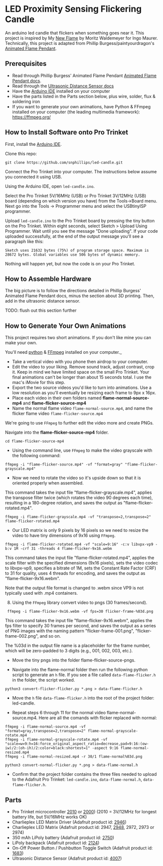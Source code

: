 # LED Proximity Sensing Flickering Candle
An arduino led candle that flickers when something goes near it. This project is inspired by My [New Flame](https://www.ingo-maurer.com/en/products/my-new-flame/) by Moritz Waldemeyer for Ingo Maurer. Technically, this project is adapted from Phillip Burgess/paintyourdragon's [Animated Flame Pendant](https://learn.adafruit.com/animated-flame-pendant).


## Prerequisites
- Read through Phillip Burgess' Animated Flame Pendant [Animated Flame Pendant docs](https://learn.adafruit.com/animated-flame-pendant).
- Read through the [Ultrasonic Distance Sensor docs](https://learn.adafruit.com/ultrasonic-sonar-distance-sensors)
- Have the [Arduino IDE](https://www.arduino.cc/en/software) installed on your computer
- Have the parts listed in the Parts section below, plus wire, solder, flux & soldering iron
- If you want to generate your own animations, have Python & FFmpeg installed on your computer (the leading multimedia framework): https://ffmpeg.org/


## How to Install Software onto Pro Trinket

First, install the [Arduino IDE](https://www.arduino.cc/en/software).

Clone this repo:


`git clone https://github.com/snphillips/led-candle.git`


Connect the Pro Trinket into your computer. The instructions below assume you connected it using USB.

Using the Arduino IDE, open `led-candle.ino`.

Select the Pro Trinket 5V/16MHz (USB) or Pro Trinket 3V/12MHz (USB) board (depending on which version you have) from the Tools->Board menu.
Next go into the Tools -> Programmer menu and select the USBtinyISP programmer.

Upload `led-candle.ino` to the Pro Trinket board by pressing the tiny button on the Pro Trinket. Within eight seconds, select Sketch > Upload Using Programmer. Wait until you see the message "Done uploading". 
If your code uploaded successfully, at the end of the output message you'll see a paragraph like this:


`Sketch uses 21632 bytes (75%) of program storage space. Maximum is 28672 bytes.
Global variables use 506 bytes of dynamic memory.`


Nothing will happen yet, but now the code is on your Pro Trinket.

## How to Assemble Hardware
The big picture is to follow the directions detailed in Phillip Burgess' Animated Flame Pendant docs, minus the section about 3D printing. Then, add in the ultrasonic distance sensor.

TODO: flush out this section further


## How to Generate Your Own Animations
This project requires two short animations. If you don't like mine you can make your own.

You'll need [python](https://www.python.org/about/gettingstarted/) & [FFmpeg](https://ffmpeg.org/) installed on your computer._

- Take a vertical video with you phone then airdrop to your computer.
- Edit the video to your liking. Remove sound track, adjust contrast, crop it. Keep in mind we have limited space on the small Pro Trinket. Your final animations can't be longer than about 15 seconds total. I use the mac's iMovie for this step.
- Export the two source videos you'd like to turn into animations. Use a low resolution as you'll eventually be resizing each frame to 9px x 16px.
- Place each video in their own folders named **flame-normal-source-mp4** and **flame-flicker-source-mp4**
-  Name the normal flame video `flame-normal-source.mp4`, and name the flicker flame video `flame-flicker-source.mp4`

We're going to use `FFmpeg` to further edit the video more and create PNGs. 

Navigate into the **flame-flicker-source-mp4** folder. 


```
cd flame-flicker-source-mp4
```

- Using the command line, use `FFmpeg` to make the video grayscale with the following command:

```
ffmpeg -i "flame-flicker-source.mp4" -vf "format=gray" "flame-flicker-grayscale.mp4"
```


- Now we need to rotate the video so it's upside down so that it is oriented properly when assembled.

This command takes the input file "flame-flicker-grayscale.mp4", applies the transpose filter twice (which rotates the video 90 degrees each time), resulting in a 180-degree rotation, and saves the output as "flame-flicker-rotated.mp4".


```
ffmpeg -i flame-flicker-grayscale.mp4 -vf "transpose=2,transpose=2" flame-flicker-rotated.mp4

```


- Our LED matrix is only 9 pixels by 16 pixels so we need to resize the video to have tiny dimensions of 9x16 using `FFmpeg`.


```
ffmpeg -i flame-flicker-rotated.mp4 -vf "scale=9:16" -c:v libvpx-vp9 -b:v 1M -crf 31 -threads 4 flame-flicker-9x16.webm

```

This command takes the input file "flame-flicker-rotated.mp4", applies the scale filter with the specified dimensions (9x16 pixels), sets the video codec to libvpx-vp9, specifies a bitrate of 1M, sets the Constant Rate Factor (CRF) to 31 for quality, uses 4 threads for encoding, and saves the output as "flame-flicker-9x16.webm".

Note that the output file format is changed to .webm since VP9 is not typically used with .mp4 containers.

8) Using the `FFmpeg` library convert video to pngs (30 frames/second).

```
 ffmpeg -i flame-flicker-9x16.webm -vf fps=30 flicker-frame-%03d.png
```

This command takes the input file "flame-flicker-9x16.webm", applies the fps filter to specify 30 frames per second, and saves the output as a series of PNG images with the naming pattern "flicker-frame-001.png", "flicker-frame-002.png", and so on.

The %03d in the output file name is a placeholder for the frame number, which will be zero-padded to 3 digits (e.g., 001, 002, 003, etc.).


- Move the tiny pngs into the folder flame-flicker-source-pngs.

- Navigate into the flame-normal folder then run the following python script to generate an `h` file. If you see a file called `data-flame-flicker.h` in the folder, the script worked.

```
python3 convert-flicker-flicker.py *.png > data-flame-flicker.h
```

- Move the `h` file `data-flame-flicker.h` into the root of the project folder: led-candle.


- Repeat steps 6 through 11 for the normal video flame-normal-source.mp4. Here are all the comands with flicker replaced with normal:

```
ffmpeg -i flame-normal-source.mp4 -vf "format=gray,transpose=2,transpose=2" flame-normal-grayscale-rotate.mp4
ffmpeg -i flame-normal-grayscale-rotate.mp4 -vf "scale=w=9:h=16:force_original_aspect_ratio=decrease,pad=9:16:(ow-iw)/2:(oh-ih)/2:color=black:shortest=1" -aspect 9:16 flame-normal-resized.mp4
ffmpeg -i flame-normal-resized.mp4 -r 30/1 flame-normal%03d.png
```

```
python3 convert-normal-flicker.py *.png > data-flame-normal.h
```


- Confirm that the project folder contains the three files needed to upload to the Adafruit Pro Trinket: `led-candle.ino`, `data-flame-normal.h`, `data-flame-flicker.h`.


## Parts
- Pro Trinket microcontroller [2010](https://www.adafruit.com/product/2010) or [2000](https://www.adafruit.com/product/2000)) (2010 = 3V/12MHz for longest battery life, but 5V/16MHz works OK)
- Charlieplex LED Matrix Driver (Adafruit product id: [2946](https://www.adafruit.com/product/2946))
- Charlieplex LED Matrix (Adafruit product id: 2947, [2948](https://www.adafruit.com/product/2948), 2972, 2973 or 2974)
- 350 mAh LiPoly battery (Adafruit product id: [2750](https://www.adafruit.com/product/2750))
- LiPoly backpack (Adafruit product id: [2124](https://www.adafruit.com/product/2224))
- On-Off Power Button / Pushbutton Toggle Switch (Adafruit product id: [1683](https://www.adafruit.com/product/1683))
- Ultrasonic Distance Sensor (Adafruit product id: [4007](https://www.adafruit.com/product/4007))

